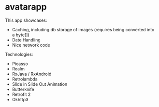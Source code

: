 # avatarapp

This app showcases:
+ Caching, including db storage of images (requires being converted into a byte[])
+ Date Handling
+ Nice network code

Technologies:
+ Picasso
+ Realm
+ RxJava / RxAndroid
+ Retrolambda
+ Slide in Slide Out Animation
+ Butterknife
+ Retrofit 2
+ Okhttp3
